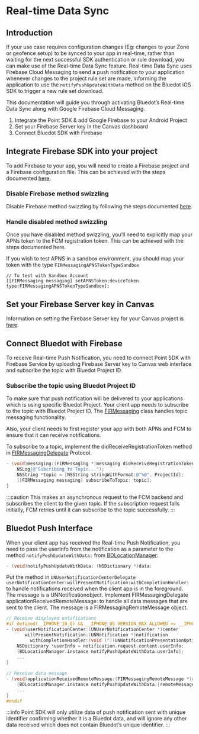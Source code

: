Real-time Data Sync
==================================

Introduction
------------

If your use case requires configuration changes (Eg: changes to your Zone or geofence setup) to be synced to your app in real-time, rather than waiting for the next successful SDK authentication or rule download, you can make use of the Real-time Data Sync feature. Real-time Data Sync uses Firebase Cloud Messaging to send a push notification to your application whenever changes to the project rule set are made, informing the application to use the `notifyPushUpdateWithData` method on the Bluedot iOS SDK to trigger a new rule set download.

This documentation will guide you through activating Bluedot’s Real-time Data Sync along with Google Firebase Cloud Messaging.

1.  Integrate the Point SDK & add Google Firebase to your Android Project
2.  Set your Firebase Server key in the Canvas dashboard
3.  Connect Bluedot SDK with Firebase

Integrate Firebase SDK into your project
----------------------------------------

To add Firebase to your app, you will need to create a Firebase project and a Firebase configuration file. This can be achieved with the steps documented [here](https://firebase.google.com/docs/ios/setup).

### Disable Firebase method swizzling

Disable Firebase method swizzling by following the steps documented [here](https://firebase.google.com/docs/cloud-messaging/ios/client#method_swizzling_in).

### Handle disabled method swizzling

Once you have disabled method swizzling, you’ll need to explicitly map your APNs token to the FCM registration token. This can be achieved with the steps documented here.

If you wish to test APNS in a sandbox environment, you should map your token with the type `FIRMessagingAPNSTokenTypeSandbox`

```
// To test with Sandbox Account
[[FIRMessaging messaging] setAPNSToken:deviceToken type:FIRMessagingAPNSTokenTypeSandbox];
```

Set your Firebase Server key in Canvas
--------------------------------------

Information on setting the Firebase Server key for your Canvas project is [here](https://docs.bluedot.io/real-time-data-sync/).

Connect Bluedot with Firebase
-----------------------------

To receive Real-time Push Notification, you need to connect Point SDK with Firebase Service by uploading Firebase Server key to Canvas web interface and subscribe the topic with Bluedot Project ID.

### Subscribe the topic using Bluedot Project ID

To make sure that push notification will be delivered to your applications which is using specific Bluedot Project. Your client app needs to subscribe to the topic with Bluedot Project ID. The [FIRMessaging](https://firebase.google.com/docs/reference/ios/firebasemessaging/interface_f_i_r_messaging.html) class handles topic messaging functionality.

Also, your client needs to first register your app with both APNs and FCM to ensure that it can receive notifications.

To subscribe to a topic, implement the didReceiveRegistrationToken method in [FIRMessagingDelegate](https://firebase.google.com/docs/reference/ios/firebasemessaging/api/reference/Protocols/FIRMessagingDelegate.html) Protocol.

```objectivec
- (void)messaging:(FIRMessaging *)messaging didReceiveRegistrationToken:(NSString *)fcmToken {
    NSLog(@"Subcribing to Topic...");
    NSString *topic = [NSString stringWithFormat:@"%@", ProjectId];
    [[FIRMessaging messaging] subscribeToTopic: topic];
}
```


:::caution
This makes an asynchronous request to the FCM backend and subscribes the client to the given topic. If the subscription request fails initially, FCM retries until it can subscribe to the topic successfully.
:::

Bluedot Push Interface
----------------------

When your client app has received the Real-time Push Notification, you need to pass the userInfo from the notification as a parameter to the method `notifyPushUpdateWithData:` from [BDLocationManager](https://docs.bluedot.io/wp-content/uploads/api/ios/category_b_d_location_manager_07_b_d_point_s_d_k_08.html):

```objectivec
- (void)notifyPushUpdateWithData: (NSDictionary *)data;
```

Put the method in `UNUserNotificationCenterDelegate userNotificationCenter:willPresentNotification:withCompletionHandler:` to handle notifications received when the client app is in the foreground. The message is a UNNotificationobject. Implement FIRMessagingDelegate applicationReceivedRemoteMessage: to handle all data messages that are sent to the client. The message is a FIRMessagingRemoteMessage object.

```objectivec
// Receive displayed notifications
#if defined(__IPHONE_10_0) && __IPHONE_OS_VERSION_MAX_ALLOWED >= __IPHONE_10_0
- (void)userNotificationCenter:(UNUserNotificationCenter *)center
       willPresentNotification:(UNNotification *)notification
         withCompletionHandler:(void (^)(UNNotificationPresentationOptions))completionHandler {
    NSDictionary *userInfo = notification.request.content.userInfo;
    [BDLocationManager.instance notifyPushUpdateWithData:userInfo];
    ...
}
 
// Receive data message
- (void)applicationReceivedRemoteMessage:(FIRMessagingRemoteMessage *)remoteMessage {
    [BDLocationManager.instance notifyPushUpdateWithData:[remoteMessage appData]];
    ...
}
#endif
```


:::info
Point SDK will only utilize data of push notification sent with unique identifier confirming whether it is a Bluedot data, and will ignore any other data received which does not contain Bluedot’s unique identifier.
:::
